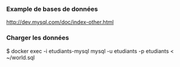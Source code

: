 
### Example de bases de données
http://dev.mysql.com/doc/index-other.html

### Charger les données

$ docker exec  -i etudiants-mysql  mysql -u etudiants -p<MDP> etudiants < ~/world.sql
